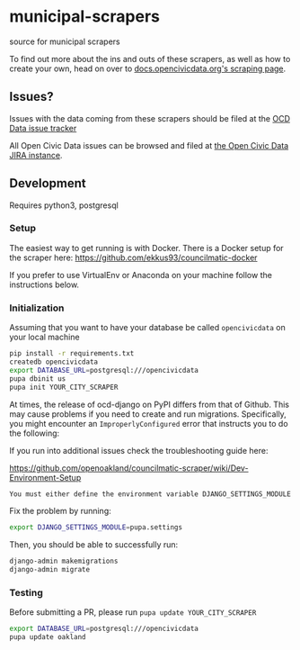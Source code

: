 municipal-scrapers
==================

source for municipal scrapers

To find out more about the ins and outs of these scrapers, as well as how to create your own, head on over to [docs.opencivicdata.org's scraping page](http://docs.opencivicdata.org/en/latest/scrape/index.html).

Issues?
-------

Issues with the data coming from these scrapers should be filed at the [OCD Data issue tracker](https://sunlight.atlassian.net/browse/DATA/)

All Open Civic Data issues can be browsed and filed at [the Open Civic Data JIRA instance](https://sunlight.atlassian.net/browse/OCD/).

## Development
Requires python3, postgresql

### Setup

The easiest way to get running is with Docker. There is a Docker setup for the scraper here: https://github.com/ekkus93/councilmatic-docker

If you prefer to use VirtualEnv or Anaconda on your machine follow the instructions below.

### Initialization
Assuming that you want to have your database be called `opencivicdata` on your local machine

```bash
pip install -r requirements.txt
createdb opencivicdata
export DATABASE_URL=postgresql:///opencivicdata
pupa dbinit us
pupa init YOUR_CITY_SCRAPER
```

At times, the release of ocd-django on PyPI differs from that of Github. This may cause problems if you need to create and run migrations. Specifically, you might encounter an `ImproperlyConfigured` error that instructs you to do the following:

If you run into additional issues check the troubleshooting guide here:

https://github.com/openoakland/councilmatic-scraper/wiki/Dev-Environment-Setup

```bash
You must either define the environment variable DJANGO_SETTINGS_MODULE or call settings.configure() before accessing settings.
```

Fix the problem by running:

```bash
export DJANGO_SETTINGS_MODULE=pupa.settings
```

Then, you should be able to successfully run:

```bash
django-admin makemigrations
django-admin migrate
```

### Testing
Before submitting a PR, please run `pupa update YOUR_CITY_SCRAPER`

```bash
export DATABASE_URL=postgresql:///opencivicdata
pupa update oakland
```
